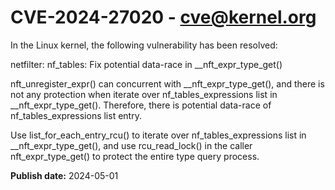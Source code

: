 # CVE-2024-27020 - cve@kernel.org

In the Linux kernel, the following vulnerability has been resolved:

netfilter: nf_tables: Fix potential data-race in __nft_expr_type_get()

nft_unregister_expr() can concurrent with __nft_expr_type_get(),
and there is not any protection when iterate over nf_tables_expressions
list in __nft_expr_type_get(). Therefore, there is potential data-race
of nf_tables_expressions list entry.

Use list_for_each_entry_rcu() to iterate over nf_tables_expressions
list in __nft_expr_type_get(), and use rcu_read_lock() in the caller
nft_expr_type_get() to protect the entire type query process.

**Publish date:** 2024-05-01
